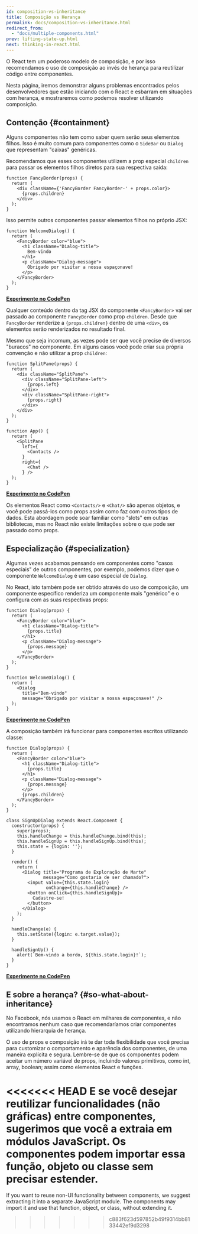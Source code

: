 ```yaml
---
id: composition-vs-inheritance
title: Composição vs Herança
permalink: docs/composition-vs-inheritance.html
redirect_from:
  - "docs/multiple-components.html"
prev: lifting-state-up.html
next: thinking-in-react.html
---
```


O React tem um poderoso modelo de composição, e por isso recomendamos o uso de composição ao invés de herança para reutilizar código entre componentes.

Nesta página, iremos demonstrar alguns problemas encontrados pelos desenvolvedores que estão iniciando com o React e esbarram em situações com herança, e mostraremos como podemos resolver utilizando composição.

## Contenção {#containment}

Alguns componentes não tem como saber quem serão seus elementos filhos. Isso é muito comum para componentes como o `SideBar` ou `Dialog` que representam "caixas" genéricas.

Recomendamos que esses componentes utilizem a prop especial `children` para passar os elementos filhos diretos para sua respectiva saída:
```js{4}
function FancyBorder(props) {
  return (
    <div className={'FancyBorder FancyBorder-' + props.color}>
      {props.children}
    </div>
  );
}
```

Isso permite outros componentes passar elementos filhos no próprio JSX:
```js{4-9}
function WelcomeDialog() {
  return (
    <FancyBorder color="blue">
      <h1 className="Dialog-title">
        Bem-vindo
      </h1>
      <p className="Dialog-message">
        Obrigado por visitar a nossa espaçonave!
      </p>
    </FancyBorder>
  );
}
```

[**Experimente no CodePen**](https://codepen.io/gaearon/pen/ozqNOV?editors=0010)

Qualquer conteúdo dentro da tag JSX do componente `<FancyBorder>` vai ser passado ao componente `FancyBorder` como prop `children`. Desde que `FancyBorder` renderize a `{props.children}` dentro de uma `<div>`, os elementos serão renderizados no resultado final.

Mesmo que seja incomum, as vezes pode ser que você precise de diversos "buracos" no componente. Em alguns casos você pode criar sua própria convenção e não utilizar a prop `children`:

```js{5,8,18,21}
function SplitPane(props) {
  return (
    <div className="SplitPane">
      <div className="SplitPane-left">
        {props.left}
      </div>
      <div className="SplitPane-right">
        {props.right}
      </div>
    </div>
  );
}

function App() {
  return (
    <SplitPane
      left={
        <Contacts />
      }
      right={
        <Chat />
      } />
  );
}
```

[**Experimente no CodePen**](https://codepen.io/gaearon/pen/gwZOJp?editors=0010)

Os elementos React como `<Contacts/>` e `<Chat/>` são apenas objetos, e você pode passá-los como props assim como faz com outros tipos de dados. Esta abordagem pode soar familiar como "slots" em outras bibliotecas, mas no React não existe limitações sobre o que pode ser passado como props.

## Especialização {#specialization}

Algumas vezes acabamos pensando em componentes como "casos especiais" de outros componentes, por exemplo, podemos dizer que o componente `WelcomeDialog` é um caso especial de `Dialog`. 

No React, isto também pode ser obtido através do uso de composição, um componente específico renderiza um componente mais "genérico" e o configura com as suas respectivas props:
 

```js{5,8,16-18}
function Dialog(props) {
  return (
    <FancyBorder color="blue">
      <h1 className="Dialog-title">
        {props.title}
      </h1>
      <p className="Dialog-message">
        {props.message}
      </p>
    </FancyBorder>
  );
}

function WelcomeDialog() {
  return (
    <Dialog
      title="Bem-vindo"
      message="Obrigado por visitar a nossa espaçonave!" />
  );
}
```

[**Experimente no CodePen**](https://codepen.io/gaearon/pen/kkEaOZ?editors=0010)

A composição também irá funcionar para componentes escritos utilizando classe:

```js{10,27-31}
function Dialog(props) {
  return (
    <FancyBorder color="blue">
      <h1 className="Dialog-title">
        {props.title}
      </h1>
      <p className="Dialog-message">
        {props.message}
      </p>
      {props.children}
    </FancyBorder>
  );
}

class SignUpDialog extends React.Component {
  constructor(props) {
    super(props);
    this.handleChange = this.handleChange.bind(this);
    this.handleSignUp = this.handleSignUp.bind(this);
    this.state = {login: ''};
  }

  render() {
    return (
      <Dialog title="Programa de Exploração de Marte"
              message="Como gostaria de ser chamado?">
        <input value={this.state.login}
               onChange={this.handleChange} />
        <button onClick={this.handleSignUp}>
          Cadastre-se!
        </button>
      </Dialog>
    );
  }

  handleChange(e) {
    this.setState({login: e.target.value});
  }

  handleSignUp() {
    alert(`Bem-vindo a bordo, ${this.state.login}!`);
  }
}
```

[**Experimente no CodePen**](https://codepen.io/gaearon/pen/gwZbYa?editors=0010)

## E sobre a herança? {#so-what-about-inheritance}

No Facebook, nós usamos o React em milhares de componentes, e não encontramos nenhum caso que recomendaríamos criar componentes utilizando hierarquia de herança.

O uso de props e composição irá te dar toda flexibilidade que você precisa para customizar o comportamento e aparência dos componentes, de uma maneira explícita e segura. Lembre-se de que os componentes podem aceitar um número variável de props, incluindo valores primitivos, como int, array, boolean; assim como elementos React e funções.

<<<<<<< HEAD
E se você desejar reutilizar funcionalidades (não gráficas) entre componentes, sugerimos que você a extraia em módulos JavaScript. Os componentes podem importar essa função, objeto ou classe sem precisar estender.
=======
If you want to reuse non-UI functionality between components, we suggest extracting it into a separate JavaScript module. The components may import it and use that function, object, or class, without extending it.
>>>>>>> c883f623d597852b49f9314bb8133442ef9d3298
